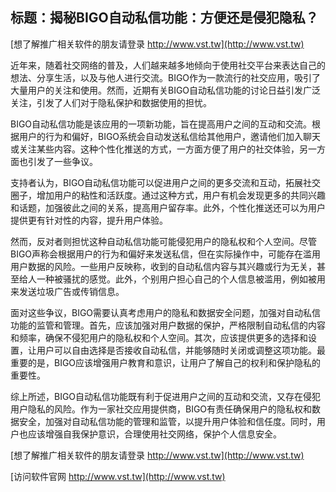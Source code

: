 ## **标题：揭秘BIGO自动私信功能：方便还是侵犯隐私？**

[想了解推广相关软件的朋友请登录 http://www.vst.tw](http://www.vst.tw)

近年来，随着社交网络的普及，人们越来越多地倾向于使用社交平台来表达自己的想法、分享生活，以及与他人进行交流。BIGO作为一款流行的社交应用，吸引了大量用户的关注和使用。然而，近期有关BIGO自动私信功能的讨论日益引发广泛关注，引发了人们对于隐私保护和数据使用的担忧。

BIGO自动私信功能是该应用的一项新功能，旨在提高用户之间的互动和交流。根据用户的行为和偏好，BIGO系统会自动发送私信给其他用户，邀请他们加入聊天或关注某些内容。这种个性化推送的方式，一方面方便了用户的社交体验，另一方面也引发了一些争议。

支持者认为，BIGO自动私信功能可以促进用户之间的更多交流和互动，拓展社交圈子，增加用户的粘性和活跃度。通过这种方式，用户有机会发现更多的共同兴趣和话题，加强彼此之间的关系，提高用户留存率。此外，个性化推送还可以为用户提供更有针对性的内容，提升用户体验。

然而，反对者则担忧这种自动私信功能可能侵犯用户的隐私权和个人空间。尽管BIGO声称会根据用户的行为和偏好来发送私信，但在实际操作中，可能存在滥用用户数据的风险。一些用户反映称，收到的自动私信内容与其兴趣或行为无关，甚至给人一种被骚扰的感觉。此外，个别用户担心自己的个人信息被滥用，例如被用来发送垃圾广告或传销信息。

面对这些争议，BIGO需要认真考虑用户的隐私和数据安全问题，加强对自动私信功能的监管和管理。首先，应该加强对用户数据的保护，严格限制自动私信的内容和频率，确保不侵犯用户的隐私权和个人空间。其次，应该提供更多的选择和设置，让用户可以自由选择是否接收自动私信，并能够随时关闭或调整这项功能。最重要的是，BIGO应该增强用户教育和意识，让用户了解自己的权利和保护隐私的重要性。

综上所述，BIGO自动私信功能既有利于促进用户之间的互动和交流，又存在侵犯用户隐私的风险。作为一家社交应用提供商，BIGO有责任确保用户的隐私权和数据安全，加强对自动私信功能的管理和监管，以提升用户体验和信任度。同时，用户也应该增强自我保护意识，合理使用社交网络，保护个人信息安全。

[想了解推广相关软件的朋友请登录 http://www.vst.tw](http://www.vst.tw)


[访问软件官网 http://www.vst.tw](http://www.vst.tw)
